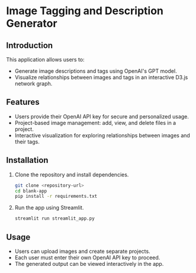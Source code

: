 # Image Tagging and Description Generator

## Introduction

This application allows users to:
- Generate image descriptions and tags using OpenAI's GPT model.
- Visualize relationships between images and tags in an interactive D3.js network graph.

## Features
- Users provide their OpenAI API key for secure and personalized usage.
- Project-based image management: add, view, and delete files in a project.
- Interactive visualization for exploring relationships between images and their tags.

## Installation
1. Clone the repository and install dependencies.
    ```bash
    git clone <repository-url>
    cd blank-app
    pip install -r requirements.txt
    ```

2. Run the app using Streamlit.
    ```bash
    streamlit run streamlit_app.py
    ```

## Usage
- Users can upload images and create separate projects.
- Each user must enter their own OpenAI API key to proceed.
- The generated output can be viewed interactively in the app.


